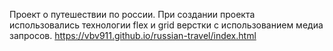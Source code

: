 Проект о путешествии по россии.
При создании проекта использовались технологии flex и grid верстки с использованием медиа запросов.
https://vbv911.github.io/russian-travel/index.html
